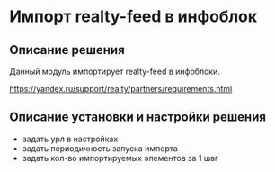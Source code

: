 ﻿
# Импорт realty-feed в инфоблок

## Описание решения

Данный модуль импортирует realty-feed в инфоблоки.

https://yandex.ru/support/realty/partners/requirements.html

## Описание установки и настройки решения

- задать урл в настройках
- задать периодичность запуска импорта
- задать кол-во импортируемых элементов за 1 шаг
